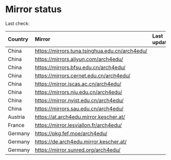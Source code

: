 <script src="./time.js"></script>
# Mirror status
Last check: <script type="text/javascript">localize(1714601972.880399);</script>

|Country|Mirror|Last update|
|:------|:-----|:----------|
|China|https://mirrors.tuna.tsinghua.edu.cn/arch4edu/|<script type="text/javascript">localize(1714588368);</script>|
|China|https://mirrors.aliyun.com/arch4edu/|<script type="text/javascript">localize(1714545638);</script>|
|China|https://mirrors.bfsu.edu.cn/arch4edu/|<script type="text/javascript">localize(1714545638);</script>|
|China|https://mirrors.cernet.edu.cn/arch4edu/|<script type="text/javascript">localize(1714545638);</script>|
|China|https://mirror.iscas.ac.cn/arch4edu/|<script type="text/javascript">localize(1714545638);</script>|
|China|https://mirrors.nju.edu.cn/arch4edu/|<script type="text/javascript">localize(1714415709);</script>|
|China|https://mirror.nyist.edu.cn/arch4edu/|<script type="text/javascript">localize(1714588368);</script>|
|China|https://mirrors.sau.edu.cn/arch4edu/|<script type="text/javascript">localize(1714588368);</script>|
|Austria|https://at.arch4edu.mirror.kescher.at/|<script type="text/javascript">localize(1714588368);</script>|
|France|https://mirror.lesviallon.fr/arch4edu/|<script type="text/javascript">localize(1714545638);</script>|
|Germany|https://pkg.fef.moe/arch4edu/|<script type="text/javascript">localize(1714588368);</script>|
|Germany|https://de.arch4edu.mirror.kescher.at/|<script type="text/javascript">localize(1714588368);</script>|
|Germany|https://mirror.sunred.org/arch4edu/|<script type="text/javascript">localize(1714588368);</script>|

<script src="./tablefilter/tablefilter.js"></script>
<script src="./table.js"></script>